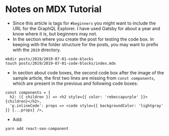 # Notes on MDX Tutorial

- Since this article is tags for `#beginners` you might want to include the URL for the GraphQL Explorer. I have used Gatsby for about a year and know where it is, but beginners may not.
- In the section where you create the post for testing the code box. In keeping with the folder structure for the posts, you may want to prefix with the `2019` directory.
```
mkdir posts/2019/2019-07-01-code-blocks
touch posts/2019/2019-07-01-code-blocks/index.mdx
```
- In section about code boxes, the second code box after the image of the sample article, the first two lines are missing from `const components`, which are present in the previous and following code boxes:
```
const components = {
  h2: ({ children }) => <h2 style={{ color: 'rebeccapurple' }}>{children}</h2>,
  'p.inlineCode': props => <code style={{ backgroundColor: 'lightgray' }} {...props} />,
  ```
- Add:
```
yarn add react-seo-component
```

